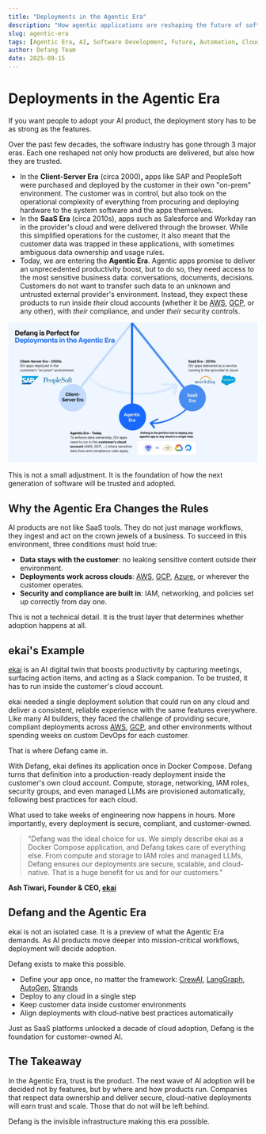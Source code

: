 ```yaml
---
title: "Deployments in the Agentic Era"
description: "How agentic applications are reshaping the future of software development and deployment"
slug: agentic-era
tags: [Agentic Era, AI, Software Development, Future, Automation, Cloud, DevOps]
author: Defang Team
date: 2025-09-15
---
```


# **Deployments in the Agentic Era**

If you want people to adopt your AI product, the deployment story has to be as strong as the features.

Over the past few decades, the software industry has gone through 3 major eras. Each one reshaped not only how products are delivered, but also how they are trusted.

- In the **Client-Server Era** (circa 2000)**,** apps like SAP and PeopleSoft were purchased and deployed by the customer in their own "on-prem" environment. The customer was in control, but also took on the operational complexity of everything from procuring and deploying hardware to the system software and the apps themselves.
- In the **SaaS Era** (circa 2010s), apps such as Salesforce and Workday ran in the provider's cloud and were delivered through the browser. While this simplified operations for the customer, it also meant that the customer data was trapped in these applications, with sometimes ambiguous data ownership and usage rules.
- Today, we are entering the **Agentic Era**. Agentic apps promise to deliver an unprecedented productivity boost, but to do so, they need access to the most sensitive business data: conversations, documents, decisions. Customers do not want to transfer such data to an unknown and untrusted external provider's environment. Instead, they expect these products to run inside _their_ cloud accounts (whether it be [AWS](https://aws.amazon.com/), [GCP](https://cloud.google.com/), or any other), with _their_ compliance, and under _their_ security controls.

![Agentic Era](/img/agentic-era/agentic-era.jpg)

This is not a small adjustment. It is the foundation of how the next generation of software will be trusted and adopted.

## **Why the Agentic Era Changes the Rules**

AI products are not like SaaS tools. They do not just manage workflows, they ingest and act on the crown jewels of a business. To succeed in this environment, three conditions must hold true:

- **Data stays with the customer**: no leaking sensitive content outside their environment.
- **Deployments work across clouds**: [AWS](https://aws.amazon.com/), [GCP](https://cloud.google.com/), [Azure](https://azure.microsoft.com/en-us/), or wherever the customer operates.
- **Security and compliance are built in**: IAM, networking, and policies set up correctly from day one.

This is not a technical detail. It is the trust layer that determines whether adoption happens at all.

## **ekai's Example**

[ekai](https://yourekai.com/) is an AI digital twin that boosts productivity by capturing meetings, surfacing action items, and acting as a Slack companion. To be trusted, it has to run inside the customer's cloud account.

ekai needed a single deployment solution that could run on any cloud and deliver a consistent, reliable experience with the same features everywhere. Like many AI builders, they faced the challenge of providing secure, compliant deployments across [AWS](https://aws.amazon.com/), [GCP](https://cloud.google.com/), and other environments without spending weeks on custom DevOps for each customer.

That is where Defang came in.

With Defang, ekai defines its application once in Docker Compose. Defang turns that definition into a production-ready deployment inside the customer's own cloud account. Compute, storage, networking, IAM roles, security groups, and even managed LLMs are provisioned automatically, following best practices for each cloud.

What used to take weeks of engineering now happens in hours. More importantly, every deployment is secure, compliant, and customer-owned.

> "Defang was the ideal choice for us. We simply describe ekai as a Docker Compose application, and Defang takes care of everything else. From compute and storage to IAM roles and managed LLMs, Defang ensures our deployments are secure, scalable, and cloud-native. That is a huge benefit for us and for our customers."

**Ash Tiwari, Founder & CEO, [ekai](https://yourekai.com/)**

## **Defang and the Agentic Era**

ekai is not an isolated case. It is a preview of what the Agentic Era demands. As AI products move deeper into mission-critical workflows, deployment will decide adoption.

Defang exists to make this possible.

- Define your app once, no matter the framework: [CrewAI](https://www.crewai.com/), [LangGraph](https://www.langchain.com/langgraph), [AutoGen](https://microsoft.github.io/autogen/stable//index.html), [Strands](https://strandsagents.com/latest/)
- Deploy to any cloud in a single step
- Keep customer data inside customer environments
- Align deployments with cloud-native best practices automatically

Just as SaaS platforms unlocked a decade of cloud adoption, Defang is the foundation for customer-owned AI.

## **The Takeaway**

In the Agentic Era, trust is the product. The next wave of AI adoption will be decided not by features, but by where and how products run. Companies that respect data ownership and deliver secure, cloud-native deployments will earn trust and scale. Those that do not will be left behind.

Defang is the invisible infrastructure making this era possible.
